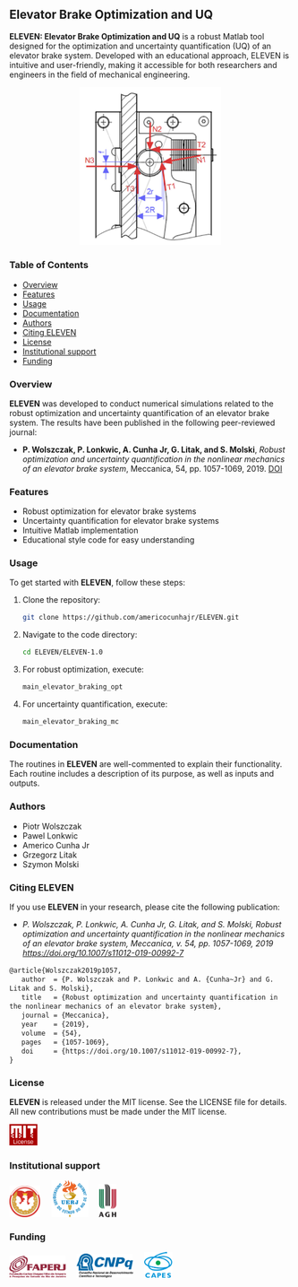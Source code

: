 ## Elevator Brake Optimization and UQ

**ELEVEN: Elevator Brake Optimization and UQ** is a robust Matlab tool designed for the optimization and uncertainty quantification (UQ) of an elevator brake system. Developed with an educational approach, ELEVEN is intuitive and user-friendly, making it accessible for both researchers and engineers in the field of mechanical engineering.

<p align="center">
<img src="logo/BrakeSystem.png" width="50%">
</p>

### Table of Contents
- [Overview](#overview)
- [Features](#features)
- [Usage](#usage)
- [Documentation](#documentation)
- [Authors](#authors)
- [Citing ELEVEN](#citing-eleven)
- [License](#license)
- [Institutional support](#institutional-support)
- [Funding](#funding)

### Overview
**ELEVEN** was developed to conduct numerical simulations related to the robust optimization and uncertainty quantification of an elevator brake system. The results have been published in the following peer-reviewed journal:
- **P. Wolszczak, P. Lonkwic, A. Cunha Jr, G. Litak, and S. Molski**, *Robust optimization and uncertainty quantification in the nonlinear mechanics of an elevator brake system*, Meccanica, 54, pp. 1057-1069, 2019. <a href="https://doi.org/10.1007/s11012-019-00992-7" target="_blank">DOI</a>

### Features
- Robust optimization for elevator brake systems
- Uncertainty quantification for elevator brake systems
- Intuitive Matlab implementation
- Educational style code for easy understanding

### Usage
To get started with **ELEVEN**, follow these steps:
1. Clone the repository:
   ```bash
   git clone https://github.com/americocunhajr/ELEVEN.git
   ```
2. Navigate to the code directory:
   ```bash
   cd ELEVEN/ELEVEN-1.0
   ```
3. For robust optimization, execute:
   ```bash
   main_elevator_braking_opt
   ```
4. For uncertainty quantification, execute:
   ```bash
   main_elevator_braking_mc
   ```

### Documentation
The routines in **ELEVEN** are well-commented to explain their functionality. Each routine includes a description of its purpose, as well as inputs and outputs. 

### Authors
- Piotr Wolszczak
- Pawel Lonkwic
- Americo Cunha Jr
- Grzegorz Litak 
- Szymon Molski

### Citing ELEVEN
If you use **ELEVEN** in your research, please cite the following publication:
- *P. Wolszczak, P. Lonkwic, A. Cunha Jr, G. Litak, and S. Molski, Robust optimization and uncertainty quantification in the nonlinear mechanics of an elevator brake system, Meccanica, v. 54, pp. 1057-1069, 2019 https://doi.org/10.1007/s11012-019-00992-7*

```
@article{Wolszczak2019p1057,
   author  = {P. Wolszczak and P. Lonkwic and A. {Cunha~Jr} and G. Litak and S. Molski},
   title   = {Robust optimization and uncertainty quantification in the nonlinear mechanics of an elevator brake system},
   journal = {Meccanica},
   year    = {2019},
   volume  = {54},
   pages   = {1057-1069},
   doi     = {https://doi.org/10.1007/s11012-019-00992-7},
}
```

### License

**ELEVEN** is released under the MIT license. See the LICENSE file for details. All new contributions must be made under the MIT license.

<img src="logo/mit_license_red.png" width="10%"> 

### Institutional support

<img src="logo/logo_pollub_color.png" width="11%"> &nbsp; &nbsp; <img src="logo/logo_uerj.png" width="13%"> &nbsp; &nbsp; <img src="logo/logo_agh_color.png" width="06%">

### Funding

<img src="logo/faperj.png" width="20%"> &nbsp; &nbsp; <img src="logo/cnpq.png" width="20%"> &nbsp; &nbsp; <img src="logo/capes.png" width="10%">
